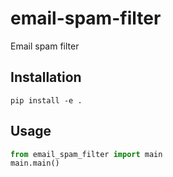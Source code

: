 # email-spam-filter

Email spam filter

## Installation

```
pip install -e .
```

## Usage

```python
from email_spam_filter import main
main.main()
```
